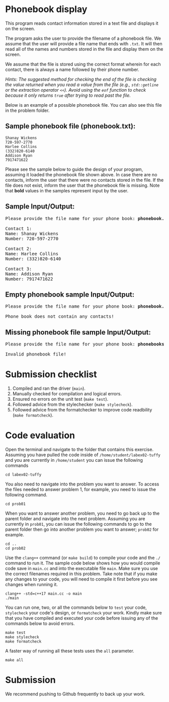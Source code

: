 # Phonebook display
This program reads contact information stored in a text file and displays it on the screen.

The program asks the user to provide the filename of a phonebook file. We assume that the user will provide a file name that ends with `.txt`. It will then read all of the names and numbers stored in the file and display them on the screen.

We assume that the file is stored using the correct format wherein for each contact, there is always a name followed by their phone number. 

*Hints: The suggested method for checking the end of the file is checking the value returned when you read a value from the file (e.g., `std::getline` or the extraction operator `<<`). Avoid using the `eof` function to check because it only returns `true` after trying to read past the file.*

Below is an example of a possible phonebook file. You can also see this file in the problem folder.

## Sample phonebook file (phonebook.txt):
```
Shanay Wickens
720-597-2770
Harlee Collins
(332)820-6140
Addison Ryan
7917471622
```

Please see the sample below to guide the design of your program, assuming it loaded the phonebook file shown above. In case there are no contacts, inform the user that there were no contacts stored in the file. If the file does not exist, inform the user that the phonebook file is missing. Note that <b>bold</b> values in the samples represent input by the user.

## Sample Input/Output:
<pre>
Please provide the file name for your phone book: <b>phonebook.txt</b>

Contact 1:
Name: Shanay Wickens
Number: 720-597-2770

Contact 2:
Name: Harlee Collins
Number: (332)820-6140

Contact 3:
Name: Addison Ryan
Number: 7917471622
</pre>

## Empty phonebook sample Input/Output:
<pre>
Please provide the file name for your phone book: <b>phonebook.txt</b>

Phone book does not contain any contacts!
</pre>

## Missing phonebook file sample Input/Output:
<pre>
Please provide the file name for your phone book: <b>phonebookszz.txt</b>

Invalid phonebook file!
</pre>

# Submission checklist
1. Compiled and ran the driver (`main`).
1. Manually checked for compilation and logical errors.
1. Ensured no errors on the unit test (`make test`).
1. Followed advice from the stylechecker (`make stylecheck`).
1. Followed advice from the formatchecker to improve code readbility (`make formatcheck`).

# Code evaluation
Open the terminal and navigate to the folder that contains this exercise. Assuming you have pulled the code inside of `/home/student/labex02-tuffy` and you are currently in `/home/student` you can issue the following commands

```
cd labex02-tuffy
```

You also need to navigate into the problem you want to answer. To access the files needed to answer problem 1, for example, you need to issue the following command.

```
cd prob01
```

When you want to answer another problem, you need to go back up to the parent folder and navigate into the next problem. Assuming you are currently in `prob01`, you can issue the following commands to go to the parent folder then go into another problem you want to answer; `prob02` for example.

```
cd ..
cd prob02
```

Use the `clang++` command (or ``make build``) to compile your code and the `./` command to run it. The sample code below shows how you would compile code save in `main.cc` and into the executable file `main`. Make sure you use the correct filenames required in this problem.  Take note that if you make any changes to your code, you will need to compile it first before you see changes when running it.

```
clang++ -std=c++17 main.cc -o main
./main
```

You can run one, two, or all the commands below to `test` your code, `stylecheck` your code's design, or `formatcheck` your work. Kindly make sure that you have compiled and executed your code before issuing any of the commands below to avoid errors.

```
make test
make stylecheck
make formatcheck
```

A faster way of running all these tests uses the `all` parameter.

```
make all
```

# Submission

We recommend pushing to Github frequently to back up your work.
